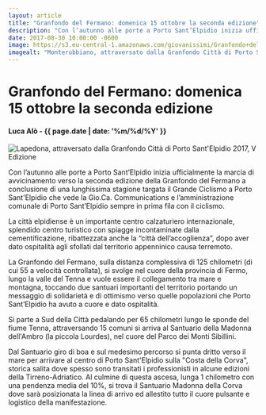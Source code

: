 ```yaml
---
layout: article
title: "Granfondo del Fermano: domenica 15 ottobre la seconda edizione"
description: "Con l’autunno alle porte a Porto Sant’Elpidio inizia ufficialmente la marcia di avvicinamento verso la seconda edizione della Granfondo del Fermano a conclusione di una lunghissima stagione targata il Grande Ciclismo a Porto Sant'Elpidio che vede la Gio.Ca. Communications e l’amministrazione comunale di Porto Sant’Elpidio sempre in prima fila con il ciclismo."
date: 2017-08-30 10:00:00 -0600
image: https://s3.eu-central-1.amazonaws.com/giovanissimi/Granfondo+del+Fermano+15102017.jpg
imagealt: "Monterubbiano, attraversato dalla Granfondo Città di Porto Sant'Elpidio 2017, V Edizione"
---
```


# Granfondo del Fermano: domenica 15 ottobre la seconda edizione

#### Luca Alò - {{ page.date | date: '%m/%d/%Y' }}

![Lapedona, attraversato dalla Granfondo Città di Porto Sant'Elpidio 2017, V Edizione](https://s3.eu-central-1.amazonaws.com/giovanissimi/Granfondo+del+Fermano+15102017.jpg)

Con l’autunno alle porte a Porto Sant’Elpidio inizia ufficialmente la marcia di avvicinamento verso la seconda edizione della Granfondo del Fermano a conclusione di una lunghissima stagione targata il Grande Ciclismo a Porto Sant'Elpidio che vede la Gio.Ca. Communications e l’amministrazione comunale di Porto Sant’Elpidio sempre in prima fila con il ciclismo.

La città elpidiense è un importante centro calzaturiero internazionale, splendido centro turistico con spiagge incontaminate dalla cementificazione, ribattezzata anche la “città dell’accoglienza”, dopo aver dato ospitalità agli sfollati dal territorio appenninico causa terremoto.

La Granfondo del Fermano, sulla distanza complessiva di 125 chilometri (di cui 55 a velocità controllata), si svolge nel cuore della provincia di Fermo, lungo la valle del Tenna e vuole essere il collegamento tra mare e montagna, toccando due santuari importanti del territorio portando un messaggio di solidarietà e di ottimismo verso quelle popolazioni che Porto Sant’Elpidio ha avuto a cuore e dato ospitalità.

Si parte a Sud della Città pedalando per 65 chilometri lungo le sponde del fiume Tenna, attraversando 15 comuni si arriva al Santuario della Madonna dell'Ambro (la piccola Lourdes), nel cuore del Parco dei Monti Sibillini.

Dal Santuario giro di boa e sul medesimo percorso si punta dritto verso il mare per arrivare al centro di Porto Sant'Elpidio sulla "Costa della Corva", storica salita dove spesso sono transitati i professionisti in alcune edizioni della Tirreno-Adriatico. Al culmine di questa ascesa, lunga 1 chilometro con una pendenza media del 10%, si trova il Santuario Madonna della Corva dove sarà posizionata la linea di arrivo ed allestito tutto il cuore pulsante e logistico della manifestazione.